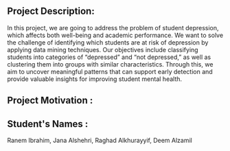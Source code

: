 
## Project Description:

In this project, we are going to address the problem of student depression, which affects both well-being and academic performance. 
We want to solve the challenge of identifying which students are at risk of depression by applying data mining techniques.
Our objectives include classifying students into categories of “depressed” and “not depressed,” as well as clustering them into groups with similar characteristics. 
Through this, we aim to uncover meaningful patterns that can support early detection and provide valuable insights for improving student mental health.

## Project Motivation :



## Student's Names :

Ranem Ibrahim, Jana Alshehri, Raghad Alkhurayyif, Deem Alzamil
